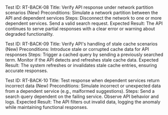 Test ID: RT-BACK-08
Title: Verify API response under network partition scenarios (New)
Preconditions: Simulate a network partition between the API and dependent services
Steps:
Disconnect the network to one or more dependent services.
Send a valid search request.
Expected Result: The API continues to serve partial responses with a clear error or warning about degraded functionality.

Test ID: RT-BACK-09
Title: Verify API's handling of stale cache scenarios (New)
Preconditions: Introduce stale or corrupted cache data for API responses
Steps:
Trigger a cached query by sending a previously searched term.
Monitor if the API detects and refreshes stale cache data.
Expected Result: The system refreshes or invalidates stale cache entries, ensuring accurate responses.

Test ID: RT-BACK-10
Title: Test response when dependent services return incorrect data (New)
Preconditions: Simulate incorrect or unexpected data from a dependent service (e.g., malformed suggestions).
Steps:
Send a search query dependent on the failing service.
Observe API behavior and logs.
Expected Result: The API filters out invalid data, logging the anomaly while maintaining functional responses.